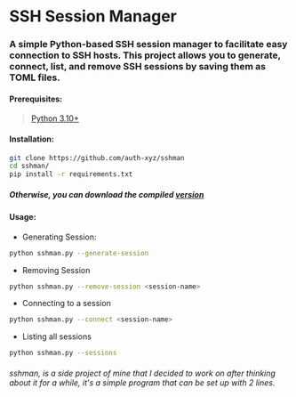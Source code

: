 # SSH Session Manager

### A simple Python-based SSH session manager to facilitate easy connection to SSH hosts. This project allows you to generate, connect, list, and remove SSH sessions by saving them as TOML files.


#### Prerequisites:
> [Python 3.10+](https://python.org/downloads/)

#### Installation:

```bash
git clone https://github.com/auth-xyz/sshman
cd sshman/
pip install -r requirements.txt
```

##### Otherwise, you can download the compiled [version](https://github.com/auth-xyz/sshman/releases/)

#### Usage:

* Generating Session:
```bash
python sshman.py --generate-session
```

* Removing Session
```bash
python sshman.py --remove-session <session-name>
```

* Connecting to a session
```bash
python sshman.py --connect <session-name>
```

* Listing all sessions
```bash
python sshman.py --sessions
```


###### sshman, is a side project of mine that I decided to work on after thinking about it for a while, it's a simple program that can be set up with 2 lines.

